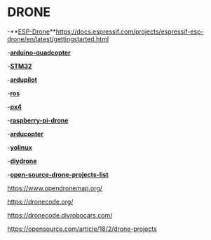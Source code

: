 # DRONE

-**[ESP-Drone](https://docs.espressif.com/projects/espressif-esp-drone/en/latest/gettingstarted.html)**https://docs.espressif.com/projects/espressif-esp-drone/en/latest/gettingstarted.html

-**[arduino-quadcopter](https://www.mydronelab.com/blog/arduino-quadcopter.html)**

-**[STM32](http://www.brokking.net/)**

-**[ardupilot](https://ardupilot.org/copter/)**

-**[ros](https://www.ros.org/)**

-**[px4](https://px4.io/)**

-**[raspberry-pi-drone](https://dojofordrones.com/raspberry-pi-drone/)**

-**[arducopter](https://www.arducopter.co.uk/)**

-**[yolinux](https://www.yolinux.com/TUTORIALS/Drones.html)**

-**[diydrone](https://diydrones.com/)**

-**[open-source-drone-projects-list](http://www.caldat.com/b/open-source-drone-projects-list-cm583)**

https://www.opendronemap.org/

https://dronecode.org/

https://dronecode.diyrobocars.com/

https://opensource.com/article/18/2/drone-projects
